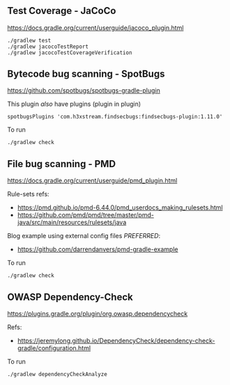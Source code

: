 # 

## Test Coverage - JaCoCo  
https://docs.gradle.org/current/userguide/jacoco_plugin.html
```
./gradlew test
./gradlew jacocoTestReport 
./gradlew jacocoTestCoverageVerification
```

## Bytecode bug scanning - SpotBugs
https://github.com/spotbugs/spotbugs-gradle-plugin

This plugin _also_ have plugins (plugin in plugin)
```shell
spotbugsPlugins 'com.h3xstream.findsecbugs:findsecbugs-plugin:1.11.0'
```

To run
```
./gradlew check
```

## File bug scanning - PMD
https://docs.gradle.org/current/userguide/pmd_plugin.html

Rule-sets refs:
- https://pmd.github.io/pmd-6.44.0/pmd_userdocs_making_rulesets.html
- https://github.com/pmd/pmd/tree/master/pmd-java/src/main/resources/rulesets/java

Blog example using external config files _PREFERRED_: 
- https://github.com/darrendanvers/pmd-gradle-example

To run
```
./gradlew check
```

## OWASP Dependency-Check 
https://plugins.gradle.org/plugin/org.owasp.dependencycheck

Refs:
- https://jeremylong.github.io/DependencyCheck/dependency-check-gradle/configuration.html

To run
```
./gradlew dependencyCheckAnalyze
```